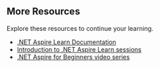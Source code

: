 ## More Resources

Explore these resources to continue your learning.

- [.NET Aspire Learn Documentation](https://learn.microsoft.com/dotnet/aspire/get-started/aspire-overview)
- [Introduction to .NET Aspire Learn sessions](https://learn.microsoft.com/training/modules/introduction-dotnet-aspire)
- [.NET Aspire for Beginners video series](https://www.youtube.com/playlist?list=PLdo4fOcmZ0oXIKNExrtlVtVxy_G4tgzsc)